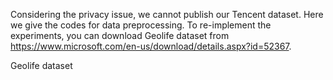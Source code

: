 Considering the privacy issue, we cannot publish our Tencent dataset. Here we give the codes for data preprocessing. To re-implement the experiments, you can download Geolife dataset from https://www.microsoft.com/en-us/download/details.aspx?id=52367. 

Geolife dataset
